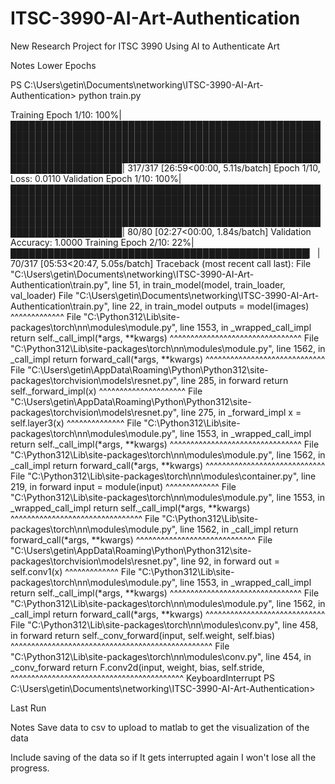 # ITSC-3990-AI-Art-Authentication
New Research Project for ITSC 3990 Using AI to Authenticate Art


Notes Lower Epochs 

PS C:\Users\getin\Documents\networking\ITSC-3990-AI-Art-Authentication> python train.py
>>
Training Epoch 1/10: 100%|██████████████████████████████████████████████████████████████████████████████████████████████████████████████████████████████████████████████████████████████████████████████████████████████████████████████████████████| 317/317 [26:59<00:00,  5.11s/batch] 
Epoch 1/10, Loss: 0.0110
Validation Epoch 1/10: 100%|██████████████████████████████████████████████████████████████████████████████████████████████████████████████████████████████████████████████████████████████████████████████████████████████████████████████████████████| 80/80 [02:27<00:00,  1.84s/batch]
Validation Accuracy: 1.0000
Training Epoch 2/10:  22%|████████████████████████████████████████████████▎                                                                                                                                                                          | 70/317 [05:53<20:47,  5.05s/batch]
Traceback (most recent call last):
  File "C:\Users\getin\Documents\networking\ITSC-3990-AI-Art-Authentication\train.py", line 51, in <module>
    train_model(model, train_loader, val_loader)
  File "C:\Users\getin\Documents\networking\ITSC-3990-AI-Art-Authentication\train.py", line 22, in train_model
    outputs = model(images)
              ^^^^^^^^^^^^^
  File "C:\Python312\Lib\site-packages\torch\nn\modules\module.py", line 1553, in _wrapped_call_impl
    return self._call_impl(*args, **kwargs)
           ^^^^^^^^^^^^^^^^^^^^^^^^^^^^^^^^
  File "C:\Python312\Lib\site-packages\torch\nn\modules\module.py", line 1562, in _call_impl
    return forward_call(*args, **kwargs)
           ^^^^^^^^^^^^^^^^^^^^^^^^^^^^^
  File "C:\Users\getin\AppData\Roaming\Python\Python312\site-packages\torchvision\models\resnet.py", line 285, in forward
    return self._forward_impl(x)
           ^^^^^^^^^^^^^^^^^^^^^
  File "C:\Users\getin\AppData\Roaming\Python\Python312\site-packages\torchvision\models\resnet.py", line 275, in _forward_impl
    x = self.layer3(x)
        ^^^^^^^^^^^^^^
  File "C:\Python312\Lib\site-packages\torch\nn\modules\module.py", line 1553, in _wrapped_call_impl
    return self._call_impl(*args, **kwargs)
           ^^^^^^^^^^^^^^^^^^^^^^^^^^^^^^^^
  File "C:\Python312\Lib\site-packages\torch\nn\modules\module.py", line 1562, in _call_impl
    return forward_call(*args, **kwargs)
           ^^^^^^^^^^^^^^^^^^^^^^^^^^^^^
  File "C:\Python312\Lib\site-packages\torch\nn\modules\container.py", line 219, in forward
    input = module(input)
            ^^^^^^^^^^^^^
  File "C:\Python312\Lib\site-packages\torch\nn\modules\module.py", line 1553, in _wrapped_call_impl
    return self._call_impl(*args, **kwargs)
           ^^^^^^^^^^^^^^^^^^^^^^^^^^^^^^^^
  File "C:\Python312\Lib\site-packages\torch\nn\modules\module.py", line 1562, in _call_impl
    return forward_call(*args, **kwargs)
           ^^^^^^^^^^^^^^^^^^^^^^^^^^^^^
  File "C:\Users\getin\AppData\Roaming\Python\Python312\site-packages\torchvision\models\resnet.py", line 92, in forward
    out = self.conv1(x)
          ^^^^^^^^^^^^^
  File "C:\Python312\Lib\site-packages\torch\nn\modules\module.py", line 1553, in _wrapped_call_impl
    return self._call_impl(*args, **kwargs)
           ^^^^^^^^^^^^^^^^^^^^^^^^^^^^^^^^
  File "C:\Python312\Lib\site-packages\torch\nn\modules\module.py", line 1562, in _call_impl
    return forward_call(*args, **kwargs)
           ^^^^^^^^^^^^^^^^^^^^^^^^^^^^^
  File "C:\Python312\Lib\site-packages\torch\nn\modules\conv.py", line 458, in forward
    return self._conv_forward(input, self.weight, self.bias)
           ^^^^^^^^^^^^^^^^^^^^^^^^^^^^^^^^^^^^^^^^^^^^^^^^^
  File "C:\Python312\Lib\site-packages\torch\nn\modules\conv.py", line 454, in _conv_forward
    return F.conv2d(input, weight, bias, self.stride,
           ^^^^^^^^^^^^^^^^^^^^^^^^^^^^^^^^^^^^^^^^^^
KeyboardInterrupt
PS C:\Users\getin\Documents\networking\ITSC-3990-AI-Art-Authentication> 

Last Run 

Notes Save data to csv to upload to matlab to get the visualization of the data

Include saving of the data so if It gets interrupted again I won't lose all the progress. 